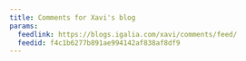 ```yaml
---
title: Comments for Xavi's blog
params:
  feedlink: https://blogs.igalia.com/xavi/comments/feed/
  feedid: f4c1b6277b891ae994142af838af8df9
---
```

